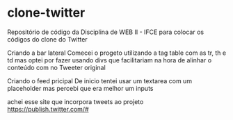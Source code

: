 # clone-twitter
Repositório de código da Disciplina de WEB II - IFCE para colocar os códigos do clone do Twitter 

Criando a bar lateral 
Comecei o progeto utilizando a tag table com as tr, th e td mas optei por fazer usando divs que facilitariam na hora de alinhar o    conteúdo com no Tweeter original

Criando o feed pricipal
De inicio tentei usar um textarea com um placeholder mas percebi que era melhor um inputs

 achei esse site que incorpora tweets ao projeto https://publish.twitter.com/# 
